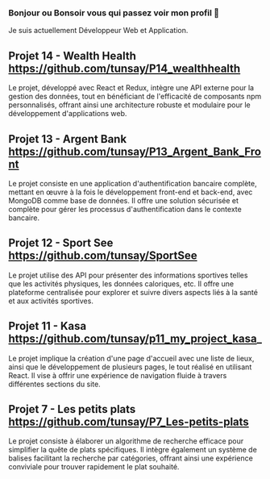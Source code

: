 ### Bonjour ou Bonsoir vous qui passez voir mon profil 👋

Je suis actuellement Développeur Web et Application.

## Projet 14 - Wealth Health https://github.com/tunsay/P14_wealthhealth
Le projet, développé avec React et Redux, intègre une API externe pour la gestion des données, tout en bénéficiant de l'efficacité de composants npm personnalisés, offrant ainsi une architecture robuste et modulaire pour le développement d'applications web.

## Projet 13 - Argent Bank https://github.com/tunsay/P13_Argent_Bank_Front
Le projet consiste en une application d'authentification bancaire complète, mettant en œuvre à la fois le développement front-end et back-end, avec MongoDB comme base de données. Il offre une solution sécurisée et complète pour gérer les processus d'authentification dans le contexte bancaire.

## Projet 12 - Sport See https://github.com/tunsay/SportSee
Le projet utilise des API pour présenter des informations sportives telles que les activités physiques, les données caloriques, etc. Il offre une plateforme centralisée pour explorer et suivre divers aspects liés à la santé et aux activités sportives.

## Projet 11 - Kasa https://github.com/tunsay/p11_my_project_kasa_
Le projet implique la création d'une page d'accueil avec une liste de lieux, ainsi que le développement de plusieurs pages, le tout réalisé en utilisant React. Il vise à offrir une expérience de navigation fluide à travers différentes sections du site.

## Projet 7 - Les petits plats https://github.com/tunsay/P7_Les-petits-plats
Le projet consiste à élaborer un algorithme de recherche efficace pour simplifier la quête de plats spécifiques. Il intègre également un système de balises facilitant la recherche par catégories, offrant ainsi une expérience conviviale pour trouver rapidement le plat souhaité.



<!--
**tunsay/tunsay** is a ✨ _special_ ✨ repository because its `README.md` (this file) appears on your GitHub profile.

Here are some ideas to get you started:

- 🔭 I’m currently working on ...
- 🌱 I’m currently learning ...
- 👯 I’m looking to collaborate on ...
- 🤔 I’m looking for help with ...
- 💬 Ask me about ...
- 📫 How to reach me: ...
- 😄 Pronouns: ...
- ⚡ Fun fact: ...
-->
